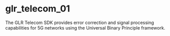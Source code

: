 # glr_telecom_01
The GLR Telecom SDK provides error correction and signal processing capabilities for 5G networks using the Universal Binary Principle framework.

